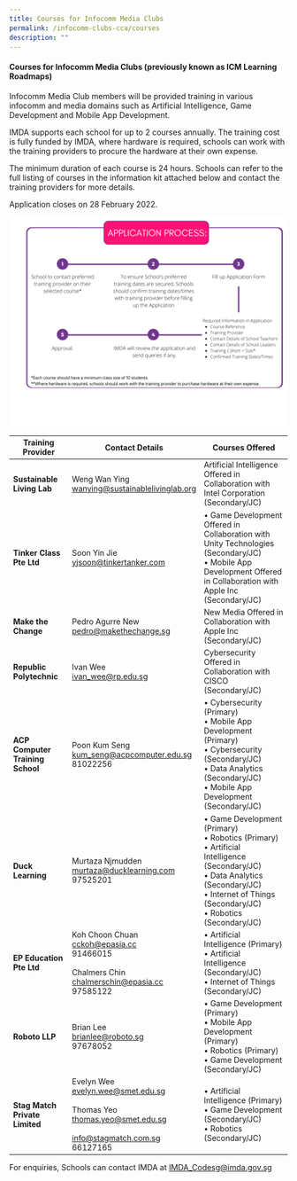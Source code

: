 ```yaml
---
title: Courses for Infocomm Media Clubs
permalink: /infocomm-clubs-cca/courses
description: ""
---
```

#### Courses for Infocomm Media Clubs (previously known as ICM Learning Roadmaps)

Infocomm Media Club members will be provided training in various infocomm and media domains such as Artificial Intelligence, Game Development and Mobile App Development.

IMDA supports each school for up to 2 courses annually. The training cost is fully funded by IMDA, where hardware is required, schools can work with the training providers to procure the hardware at their own expense.  

The minimum duration of each course is 24 hours. Schools can refer to the full listing of courses in the information kit attached below and contact the training providers for more details.

Application closes on 28 February 2022.

![Alt text for image on Isomer site](/images/icmclubprocess.png)

| **Training Provider** | **Contact Details** | **Courses Offered** |
| -------- | -------- | -------- |
| **Sustainable Living Lab** | Weng Wan Ying<br>wanying@sustainablelivinglab.org  | Artificial Intelligence Offered in Collaboration with Intel Corporation (Secondary/JC)  |
| **Tinker Class Pte Ltd** | Soon Yin Jie<br>yjsoon@tinkertanker.com | •	Game Development Offered in Collaboration with Unity Technologies (Secondary/JC)<br>•	Mobile App Development Offered in Collaboration with Apple Inc (Secondary/JC)|
|**Make the Change**|Pedro Agurre New<br>pedro@makethechange.sg|New Media Offered in Collaboration with Apple Inc (Secondary/JC)|
|**Republic Polytechnic**|Ivan Wee<br>ivan_wee@rp.edu.sg|Cybersecurity Offered in Collaboration with CISCO (Secondary/JC)|
|**ACP Computer Training School**|Poon Kum Seng<br>kum_seng@acpcomputer.edu.sg<br>81022256|•	Cybersecurity (Primary)<br>•	Mobile App Development (Primary)<br>•	Cybersecurity (Secondary/JC)<br>•	Data Analytics (Secondary/JC)<br>•	Mobile App Development (Secondary/JC)|
|**Duck Learning**|Murtaza Njmudden<br>murtaza@ducklearning.com <br>97525201|•	Game Development (Primary)<br>•	Robotics (Primary)<br>•	Artificial Intelligence (Secondary/JC)<br>•	Data Analytics (Secondary/JC)<br>•	Internet of Things (Secondary/JC)<br>•	Robotics (Secondary/JC)|
|**EP Education Pte Ltd**|Koh Choon Chuan<br>cckoh@epasia.cc<br>91466015<br><br>Chalmers Chin<br>chalmerschin@epasia.cc<br>97585122|•	Artificial Intelligence (Primary)<br>•	Artificial Intelligence (Secondary/JC)<br>•	Internet of Things (Secondary/JC)|
|**Roboto LLP**|Brian Lee<br>brianlee@roboto.sg<br>97678052|•	Game Development (Primary)<br>•	Mobile App Development (Primary)<br>•	Robotics (Primary)<br>•	Game Development (Secondary/JC)|
|**Stag Match Private Limited**|Evelyn Wee<br>evelyn.wee@smet.edu.sg<br><br>Thomas Yeo<br>thomas.yeo@smet.edu.sg<br><br>info@stagmatch.com.sg <br>66127165|•	Artificial Intelligence (Primary)<br>•	Game Development (Secondary/JC)<br>•	Robotics (Secondary/JC)|




For enquiries, Schools can contact IMDA at IMDA_Codesg@imda.gov.sg